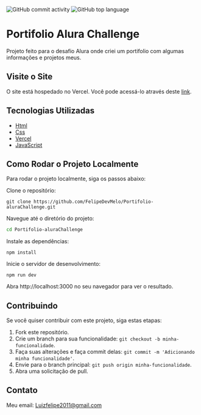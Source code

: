 ![GitHub commit activity](https://img.shields.io/github/commit-activity/t/FelipeDevMelo/Portifolio-aluraChallenge)
![GitHub top language](https://img.shields.io/github/languages/top/FelipeDevMelo/Portifolio-aluraChallenge)


# Portifolio Alura Challenge

Projeto feito para o desafio Alura onde criei um portifolio com algumas informações e projetos meus. 

## Visite o Site

O site está hospedado no Vercel. Você pode acessá-lo através deste [link](https://portifolio-alura-challenge.vercel.app/).

## Tecnologias Utilizadas

- [Html](https://developer.mozilla.org/en-US/docs/Web/HTML)
- [Css](https://developer.mozilla.org/en-US/docs/Web/CSS)
- [Vercel](https://vercel.com/)
- [JavaScript](https://developer.mozilla.org/en-US/docs/Web/JavaScript)

## Como Rodar o Projeto Localmente

Para rodar o projeto localmente, siga os passos abaixo:

Clone o repositório:
   ```
   git clone https://github.com/FelipeDevMelo/Portifolio-aluraChallenge.git
```
Navegue até o diretório do projeto:

   ```bash
   cd Portifolio-aluraChallenge
   ````
Instale as dependências:

```
npm install
```
Inicie o servidor de desenvolvimento:

```
npm run dev
```
Abra http://localhost:3000 no seu navegador para ver o resultado.

## Contribuindo

Se você quiser contribuir com este projeto, siga estas etapas:

1. Fork este repositório.
2. Crie um branch para sua funcionalidade: `git checkout -b minha-funcionalidade`.
3. Faça suas alterações e faça commit delas: `git commit -m 'Adicionando minha funcionalidade'`.
4. Envie para o branch principal: `git push origin minha-funcionalidade`.
5. Abra uma solicitação de pull.



## Contato
Meu email: Luizfelipe2011@gmail.com


